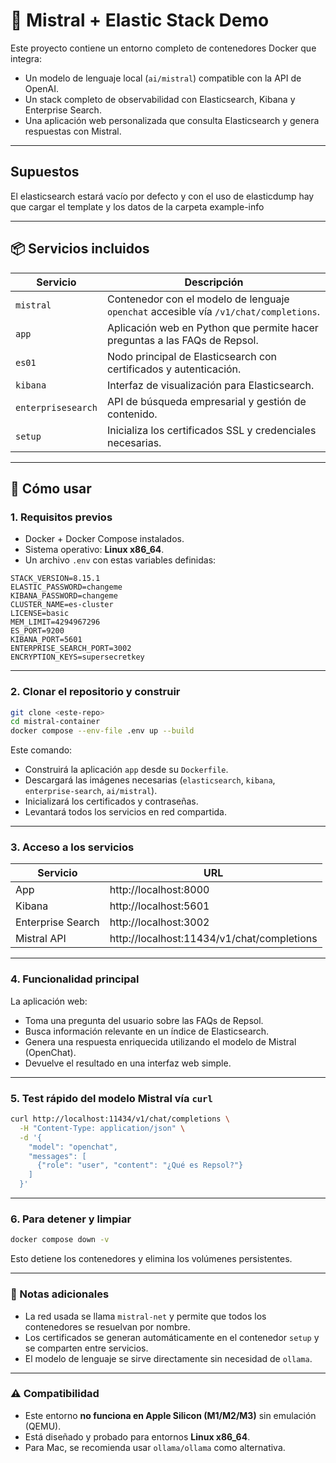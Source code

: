 # 🧠 Mistral + Elastic Stack Demo

Este proyecto contiene un entorno completo de contenedores Docker que integra:

- Un modelo de lenguaje local (`ai/mistral`) compatible con la API de OpenAI.
- Un stack completo de observabilidad con Elasticsearch, Kibana y Enterprise Search.
- Una aplicación web personalizada que consulta Elasticsearch y genera respuestas con Mistral.

---
## Supuestos

El elasticsearch estará vacío por defecto y con el uso de elasticdump hay que cargar el template y los datos de la carpeta example-info

___

## 📦 Servicios incluidos

| Servicio        | Descripción                                                                 |
|----------------|------------------------------------------------------------------------------|
| `mistral`       | Contenedor con el modelo de lenguaje `openchat` accesible vía `/v1/chat/completions`. |
| `app`           | Aplicación web en Python que permite hacer preguntas a las FAQs de Repsol. |
| `es01`          | Nodo principal de Elasticsearch con certificados y autenticación.          |
| `kibana`        | Interfaz de visualización para Elasticsearch.                              |
| `enterprisesearch` | API de búsqueda empresarial y gestión de contenido.                   |
| `setup`         | Inicializa los certificados SSL y credenciales necesarias.                 |

---

## 🚀 Cómo usar

### 1. Requisitos previos

- Docker + Docker Compose instalados.
- Sistema operativo: **Linux x86_64**.
- Un archivo `.env` con estas variables definidas:

```env
STACK_VERSION=8.15.1
ELASTIC_PASSWORD=changeme
KIBANA_PASSWORD=changeme
CLUSTER_NAME=es-cluster
LICENSE=basic
MEM_LIMIT=4294967296
ES_PORT=9200
KIBANA_PORT=5601
ENTERPRISE_SEARCH_PORT=3002
ENCRYPTION_KEYS=supersecretkey
```

---

### 2. Clonar el repositorio y construir

```bash
git clone <este-repo>
cd mistral-container
docker compose --env-file .env up --build
```

Este comando:

- Construirá la aplicación `app` desde su `Dockerfile`.
- Descargará las imágenes necesarias (`elasticsearch`, `kibana`, `enterprise-search`, `ai/mistral`).
- Inicializará los certificados y contraseñas.
- Levantará todos los servicios en red compartida.

---

### 3. Acceso a los servicios

| Servicio | URL                                       |
|----------|-------------------------------------------|
| App      | http://localhost:8000                     |
| Kibana   | http://localhost:5601                     |
| Enterprise Search | http://localhost:3002           |
| Mistral API | http://localhost:11434/v1/chat/completions |

---

### 4. Funcionalidad principal

La aplicación web:

- Toma una pregunta del usuario sobre las FAQs de Repsol.
- Busca información relevante en un índice de Elasticsearch.
- Genera una respuesta enriquecida utilizando el modelo de Mistral (OpenChat).
- Devuelve el resultado en una interfaz web simple.

---

### 5. Test rápido del modelo Mistral vía `curl`

```bash
curl http://localhost:11434/v1/chat/completions \
  -H "Content-Type: application/json" \
  -d '{
    "model": "openchat",
    "messages": [
      {"role": "user", "content": "¿Qué es Repsol?"}
    ]
  }'
```

---

### 6. Para detener y limpiar

```bash
docker compose down -v
```

Esto detiene los contenedores y elimina los volúmenes persistentes.

---

### 📝 Notas adicionales

- La red usada se llama `mistral-net` y permite que todos los contenedores se resuelvan por nombre.
- Los certificados se generan automáticamente en el contenedor `setup` y se comparten entre servicios.
- El modelo de lenguaje se sirve directamente sin necesidad de `ollama`.

---

### ⚠️ Compatibilidad

- Este entorno **no funciona en Apple Silicon (M1/M2/M3)** sin emulación (QEMU).
- Está diseñado y probado para entornos **Linux x86_64**.
- Para Mac, se recomienda usar `ollama/ollama` como alternativa.